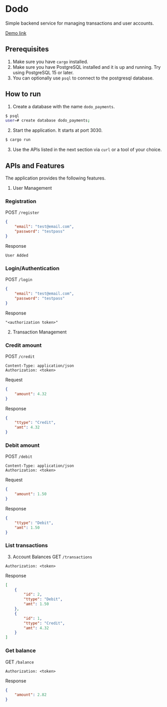 # Dodo
Simple backend service for managing transactions and user accounts.

[Demo link](https://drive.google.com/file/d/1ME9LR-x3_noo4Pc3SZPssPYY8yJvK6Qu/view?usp=sharing)

## Prerequisites
1. Make sure you have `cargo` installed.
2. Make sure you have PostgreSQL installed and it is up and running. Try using PostgreSQL 15 or later.
3. You can optionally use `psql` to connect to the postgresql database.

## How to run
1. Create a database with the name `dodo_payments`.
```bash
$ psql
user=# create database dodo_payments;
```
2. Start the application. It starts at port 3030.
```bash
$ cargo run
```
3. Use the APIs listed in the next section via `curl` or a tool of your choice.

## APIs and Features
The application provides the following features.
1. User Management
### Registration
POST `/register`
```json
{
    "email": "test@email.com",
    "password": "testpass"
}
```
Response
```text
User Added
```
### Login/Authentication
POST `/login`
```json
{
    "email": "test@email.com",
    "password": "testpass"
}
```
Response
```text
"<authorization token>"
```
2. Transaction Management
### Credit amount
POST `/credit`
```
Content-Type: application/json
Authorization: <token>
```
Request
```json
{
    "amount": 4.32
}
```
Response
```json
{
    "ttype": "Credit",
    "amt": 4.32
}
```
### Debit amount
POST `/debit`
```
Content-Type: application/json
Authorization: <token>
```
Request
```json
{
    "amount": 1.50
}
```
Response
```json
{
    "ttype": "Debit",
    "amt": 1.50
}
```
### List transactions
3. Account Balances
GET `/transactions`
```
Authorization: <token>
```
Response
```json
[
    {
        "id": 2,
        "ttype": "Debit",
        "amt": 1.50
    },
    {
        "id": 1,
        "ttype": "Credit",
        "amt": 4.32
    }
]
```
### Get balance
GET `/balance`
```
Authorization: <token>
```
Response
```json
{
    "amount": 2.82
}
```